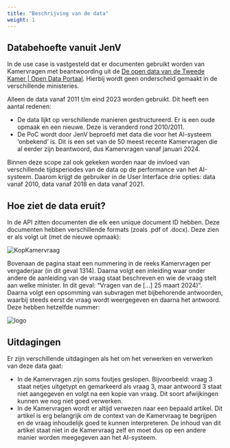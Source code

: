 ```yaml
---
title: "Beschrijving van de data"
weight: 1
---
```


## Databehoefte vanuit JenV
In de use case is vastgesteld dat er documenten gebruikt worden van Kamervragen met beantwoording uit de [De open data van de Tweede Kamer | Open Data Portaal](https://opendata.tweedekamer.nl/). Hierbij wordt geen onderscheid gemaakt in de verschillende ministeries. 

Alleen de data vanaf 2011 t/m eind 2023 worden gebruikt. Dit heeft een aantal redenen:

- De data lijkt op verschillende manieren gestructureerd. Er is een oude opmaak en een nieuwe. Deze is veranderd rond 2010/2011.
- De PoC wordt door JenV beproefd met data die voor het AI-systeem ‘onbekend’ is. Dit is een set van de 50 meest recente Kamervragen die al eerder zijn beantwoord, dus Kamervragen vanaf januari 2024.

Binnen deze scope zal ook gekeken worden naar de invloed van verschillende tijdsperiodes van de data op de performance van het AI-systeem. Daarom krijgt de gebruiker in de User Interface drie opties: data vanaf 2010, data vanaf 2018 en data vanaf 2021. 

## Hoe ziet de data eruit?
In de API zitten documenten die elk een unique document ID hebben. Deze documenten hebben verschillende formats (zoals .pdf of .docx). Deze zien er als volgt uit (met de nieuwe opmaak):

<img src="/KopKamervraag.png" alt="KopKamervraag">

Bovenaan de pagina staat een nummering in de reeks Kamervragen per vergaderjaar (in dit geval 1314). Daarna volgt een inleiding waar onder andere de aanleiding van de vraag staat beschreven en wie de vraag stelt aan welke minister. In dit geval: “Vragen van de […] 25 maart 2024)”. Daarna volgt een opsomming van subvragen met bijbehorende antwoorden, waarbij steeds eerst de vraag wordt weergegeven en daarna het antwoord. Deze hebben hetzelfde nummer:

<img src="/vraag-antwoord.png" alt="logo">

## Uitdagingen
Er zijn verschillende uitdagingen als het om het verwerken en verwerken van deze data gaat:

- In de Kamervragen zijn soms foutjes geslopen. Bijvoorbeeld: vraag 3 staat netjes uitgetypt en gemarkeerd als vraag 3, maar antwoord 3 staat niet aangegeven en volgt na een kopie van vraag. Dit soort afwijkingen kunnen we nog niet goed verwerken.
- In de Kamervragen wordt er altijd verwezen naar een bepaald artikel. Dit artikel is erg belangrijk om de context van de Kamervraag te begrijpen en de vraag inhoudelijk goed te kunnen interpreteren. De inhoud van dit artikel staat niet in de Kamervraag zelf en moet dus op een andere manier worden meegegeven aan het AI-systeem.

